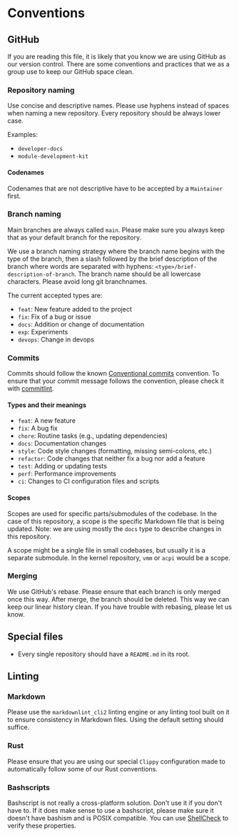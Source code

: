 # Conventions

## GitHub

If you are reading this file, it is likely that you know we are using GitHub as our version control. There are some conventions and practices that we as a group use to keep our GitHub space clean.

### Repository naming

Use concise and descriptive names. Please use hyphens instead of spaces when naming a new repository. Every repository should be always lower case.

Examples:

- `developer-docs`
- `module-development-kit`

#### Codenames

Codenames that are not descriptive have to be accepted by a `Maintainer` first.

### Branch naming

Main branches are always called `main`. Please make sure you always keep that as your default branch for the repository.

We use a branch naming strategy where the branch name begins with the type of the branch, then a slash followed by the brief description of the branch where words are separated with hyphens: `<type>/brief-description-of-branch`. The branch name should be all lowercase characters. Please avoid long git branchnames.

The current accepted types are:

- `feat`: New feature added to the project
- `fix`: Fix of a bug or issue
- `docs`: Addition or change of documentation
- `exp`: Experiments
- `devops`: Change in devops

### Commits

Commits should follow the known [Conventional commits](https://www.conventionalcommits.org/) convention. To ensure that your commit message follows the convention, please check it with [commitlint](https://commitlint.js.org/).

#### Types and their meanings

- `feat`: A new feature
- `fix`: A bug fix
- `chore`: Routine tasks (e.g., updating dependencies)
- `docs`: Documentation changes
- `style`: Code style changes (formatting, missing semi-colons, etc.)
- `refactor`: Code changes that neither fix a bug nor add a feature
- `test`: Adding or updating tests
- `perf`: Performance improvements
- `ci`: Changes to CI configuration files and scripts

#### Scopes

Scopes are used for specific parts/submodules of the codebase. In the case of this repository, a scope is the specific Markdown file that is being updated. Note: we are using mostly the `docs` type to describe changes in this repository.

A scope might be a single file in small codebases, but usually it is a separate submodule. In the kernel repository, `vmm` or `acpi` would be a scope.

### Merging

We use GitHub's rebase. Please ensure that each branch is only merged once this way. After merge, the branch should be deleted. This way we can keep our linear history clean. If you have trouble with rebasing, please let us know.

## Special files

- Every single repository should have a `README.md` in its root.

## Linting

### Markdown

Please use the `markdownlint_cli2` linting engine or any linting tool built on it to ensure consistency in Markdown files. Using the default setting should suffice.

### Rust

Please ensure that you are using our special `Clippy` configuration made to automatically follow some of our Rust conventions.

### Bashscripts

Bashscript is not really a cross-platform solution. Don't use it if you don't have to. If it does make sense to use a bashscript, please make sure it doesn't have bashism and is POSIX compatible. You can use [ShellCheck](https://www.shellcheck.net/) to verify these properties.
